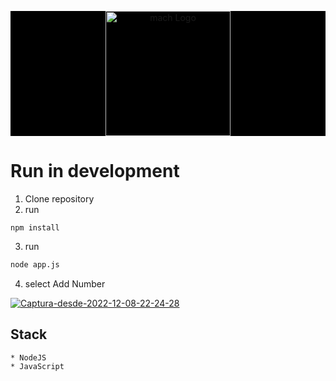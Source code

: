 <p align="center" style="background: black">
   <a href="https://www.macheight.com/" target="blank"><img src="https://images.squarespace-cdn.com/content/v1/5f7c74b3ebc1ba132269c5a7/1611678115046-8C180XU5WIJ07PA60ADA/mach_8_logo_highlight_full.jpg?format=1500w" width="200" alt="mach Logo" /></a>
</p>


# Run in development

1. Clone repository
2. run
```
npm install
```

3. run 
```bash
node app.js 
```

4. select Add Number

<a href="https://ibb.co/5vCb5GG"><img src="https://i.ibb.co/RPtRCYY/Captura-desde-2022-12-08-22-24-28.png" alt="Captura-desde-2022-12-08-22-24-28" border="0" /></a>


## Stack
```
* NodeJS
* JavaScript
```

